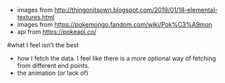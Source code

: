 - images from http://thingonitsown.blogspot.com/2019/01/18-elemental-textures.html
- images from https://pokemongo.fandom.com/wiki/Pok%C3%A9mon
- api from https://pokeapi.co/

#what I feel isn't the best
- how I fetch the data. I feel like there is a more optional way of fetching from different end points.
- the animation (or lack of)
